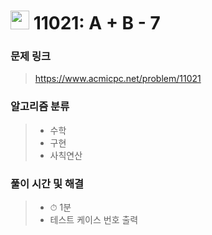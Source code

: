 # <img src="https://static.solved.ac/tier_small/3.svg" width=30> 11021: A + B - 7

### 문제 링크
> https://www.acmicpc.net/problem/11021

### 알고리즘 분류
>- 수학
>- 구현
>- 사칙연산

### 풀이 시간 및 해결
>- ⏱ 1분
>- 테스트 케이스 번호 출력
